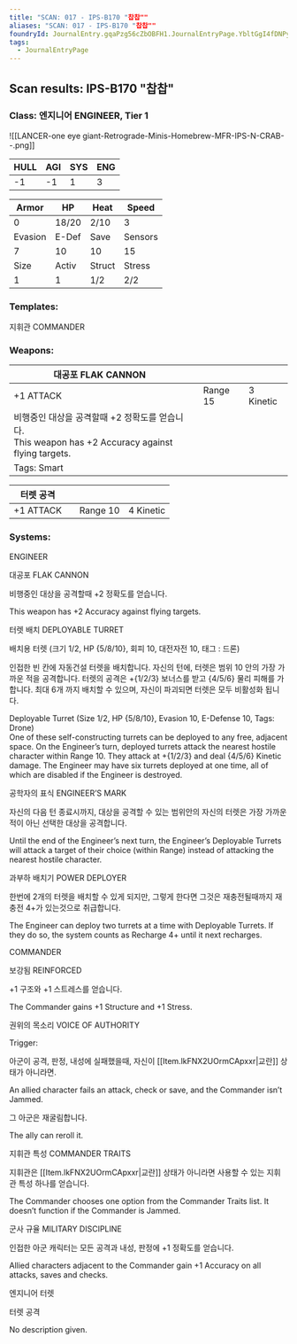```yaml
---
title: "SCAN: 017 - IPS-B170 "찹찹""
aliases: "SCAN: 017 - IPS-B170 "찹찹""
foundryId: JournalEntry.gqaPzg56cZbOBFH1.JournalEntryPage.YbltGgI4fDNPyf4z
tags:
  - JournalEntryPage
---
```

## Scan results: IPS-B170 "찹찹"

### Class: 엔지니어 ENGINEER, Tier 1

![[LANCER-one eye giant-Retrograde-Minis-Homebrew-MFR-IPS-N-CRAB--.png]]

| HULL | AGI | SYS | ENG |
| --- | --- | --- | --- |
| \-1 | \-1 | 1 | 3 |

| Armor | HP | Heat | Speed |
| --- | --- | --- | --- |
| 0 | 18/20 | 2/10 | 3 |
| Evasion | E-Def | Save | Sensors |
| 7 | 10 | 10 | 15 |
| Size | Activ | Struct | Stress |
| 1 | 1 | 1/2 | 2/2 |

### Templates:

지휘관 COMMANDER

### Weapons:

| 대공포 FLAK CANNON |  |  |  |
| --- | --- | --- | --- |
| +1 ATTACK |  | Range 15 | 3 Kinetic |  |
| 비행중인 대상을 공격할때 +2 정확도를 얻습니다.<br/>This weapon has +2 Accuracy against flying targets. |  |  |  |  |  |
| Tags: Smart |  |  |  |  |  |

| 터렛 공격 |  |  |  |
| --- | --- | --- | --- |
| +1 ATTACK |  | Range 10 | 4 Kinetic |  |

### Systems:

ENGINEER

대공포 FLAK CANNON

비행중인 대상을 공격할때 +2 정확도를 얻습니다.

This weapon has +2 Accuracy against flying targets.

터렛 배치 DEPLOYABLE TURRET

배치용 터렛 (크기 1/2, HP {5/8/10}, 회피 10, 대전자전 10, 태그 : 드론)

인접한 빈 칸에 자동건설 터렛을 배치합니다. 자신의 턴에, 터렛은 범위 10 안의 가장 가까운 적을 공격합니다. 터렛의 공격은 +{1/2/3} 보너스를 받고 {4/5/6} 물리 피해를 가합니다. 최대 6개 까지 배치할 수 있으며, 자신이 파괴되면 터렛은 모두 비활성화 됩니다.

Deployable Turret (Size 1/2, HP {5/8/10}, Evasion 10, E-Defense 10, Tags: Drone)  
One of these self-constructing turrets can be deployed to any free, adjacent space. On the Engineer’s turn, deployed turrets attack the nearest hostile character within Range 10. They attack at +{1/2/3} and deal {4/5/6} Kinetic damage. The Engineer may have six turrets deployed at one time, all of which are disabled if the Engineer is destroyed.

공학자의 표식 ENGINEER’S MARK

자신의 다음 턴 종료시까지, 대상을 공격할 수 있는 범위안의 자신의 터렛은 가장 가까운 적이 아닌 선택한 대상을 공격합니다.

Until the end of the Engineer’s next turn, the Engineer’s Deployable Turrets will attack a target of their choice (within Range) instead of attacking the nearest hostile character.

과부하 배치기 POWER DEPLOYER

한번에 2개의 터렛을 배치할 수 있게 되지만, 그렇게 한다면 그것은 재충전될때까지 재충전 4+가 있는것으로 취급합니다.

The Engineer can deploy two turrets at a time with Deployable Turrets. If they do so, the system counts as Recharge 4+ until it next recharges.

COMMANDER

보강됨 REINFORCED

+1 구조와 +1 스트레스를 얻습니다.

The Commander gains +1 Structure and +1 Stress.

권위의 목소리 VOICE OF AUTHORITY

Trigger:

아군이 공격, 판정, 내성에 실패했을때, 자신이 [[Item.lkFNX2UOrmCApxxr|교란]] 상태가 아니라면.

An allied character fails an attack, check or save, and the Commander isn’t Jammed.

  

그 아군은 재굴림합니다.

The ally can reroll it.

지휘관 특성 COMMANDER TRAITS

지휘관은 [[Item.lkFNX2UOrmCApxxr|교란]] 상태가 아니라면 사용할 수 있는 지휘관 특성 하나를 얻습니다.

The Commander chooses one option from the Commander Traits list. It doesn’t function if the Commander is Jammed.

군사 규율 MILITARY DISCIPLINE

인접한 아군 캐릭터는 모든 공격과 내성, 판정에 +1 정확도를 얻습니다.

Allied characters adjacent to the Commander gain +1 Accuracy on all attacks, saves and checks.

엔지니어 터렛

터렛 공격

No description given.